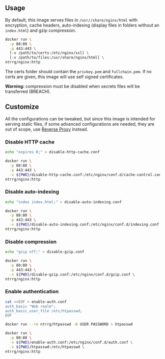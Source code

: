 ## Usage

By default, this image serves files in `/usr//share/nginx/html` with encryption,
cache headers, auto-indexing (display files in folders without an `index.html`)
and gzip compression.

```sh
docker run \
  -p 80:80 \
  -p 443:443 \
  [-v /path/to/certs:/etc/nginx/ssl] \
  [-v /path/to/files:/usr/share/nginx/html] \
ntrrg/nginx:http
```

The certs folder should contain the `privkey.pem` and `fullchain.pem`. If no
certs are given, this image will use self signed certificates.

**Warning:** compression must be disabled when secrets files will be
transferred (BREACH).

## Customize

All the configurations can be tweaked, but since this image is intended for
serving static files, if some advanced configurations are needed, they are out
of scope, use [Reverse Proxy](../rproxy) instead.

### Disable HTTP cache

```sh
echo "expires 0;" > disable-http-cache.conf
```

```sh
docker run \
  -p 80:80 \
  -p 443:443 \
  -v ${PWD}/disable-http-cache.conf:/etc/nginx/conf.d/cache-control.conf \
ntrrg/nginx:http
```

### Disable auto-indexing

```sh
echo "index index.html;" > disable-auto-indexing.conf
```

```sh
docker run \
  -p 80:80 \
  -p 443:443 \
  -v ${PWD}/disable-auto-indexing.conf:/etc/nginx/conf.d/indexing.conf \
ntrrg/nginx:http
```

### Disable compression

```sh
echo "gzip off;" > disable-gzip.conf
```

```sh
docker run \
  -p 80:80 \
  -p 443:443 \
  -v ${PWD}/disable-gzip.conf:/etc/nginx/conf.d/gzip.conf \
ntrrg/nginx:http
```

### Enable authentication

```sh
cat <<EOF > enable-auth.conf
auth_basic "Web realm";
auth_basic_user_file /etc/htpasswd;
EOF
```

```sh
docker run --rm ntrrg/htpasswd -B USER PASSWORD > htpasswd
```

```sh
docker run \
  -p 80:80 \
  -v ${PWD}/enable-auth.conf:/etc/nginx/conf.d/auth.conf \
  -v ${PWD}/htpasswd:/etc/htpasswd \
ntrrg/nginx:http
```

